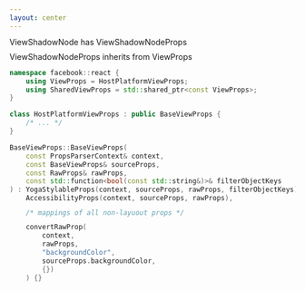 ```yaml
---
layout: center
---
```


<p
    v-motion
    :initial="{ opacity: 0, y: 250 }"
    :click-1="{ opacity: 1, y: 200, transition: { duration: 600, ease: 'easeOut' } }"
    :click-2="{ opacity: 0, y: 250, transition: { duration: 400, ease: 'easeIn' } }"
    class="font-geist text-5xl font-bold"
    style="line-height: 0.9"
>
    ViewShadowNode has <span class="text-orange-400/70">ViewShadowNodeProps</span>
</p>

<p
    v-motion
    :initial="{ opacity: 0, y: 150 }"
    :click-2="{ opacity: 1, y: 120, transition: { duration: 600, ease: 'easeOut' } }"
    :click-3="{ opacity: 0, y: 150, transition: { duration: 400, ease: 'easeIn' } }"
    class="font-geist text-5xl font-bold"
    style="line-height: 0.9"
>
    <span class="text-orange-400/70">ViewShadowNodeProps </span>inherits from <span class="text-pink-400/90">ViewProps</span>
</p>

<div
    v-motion
    :initial="{ opacity: 0, y: 0 }"
    :click-3="{ opacity: 1, y: -90, transition: { duration: 600, ease: 'easeOut' } }"
    style="line-height: 0.9"
>

```cpp {all|all|all|all|2|0}
namespace facebook::react {
    using ViewProps = HostPlatformViewProps;
    using SharedViewProps = std::shared_ptr<const ViewProps>;
}
```

</div>

<div
    v-motion
    :initial="{ opacity: 0, y: 0 }"
    :click-5="{ opacity: 1, y: -90, transition: { duration: 600, ease: 'easeOut' } }"
    style="line-height: 0.9"
>

```cpp {all|0}
class HostPlatformViewProps : public BaseViewProps {
    /* ... */
}
```

</div>

<div
    v-motion
    :initial="{ opacity: 0, y: 0 }"
    :click-6="{ opacity: 1, y: -90, transition: { duration: 600, ease: 'easeOut' } }"
    style="line-height: 0.9"
>

```cpp {all|4|6|7|11-17}
BaseViewProps::BaseViewProps(
    const PropsParserContext& context,
    const BaseViewProps& sourceProps,
    const RawProps& rawProps,
    const std::function<bool(const std::string&)>& filterObjectKeys
) : YogaStylableProps(context, sourceProps, rawProps, filterObjectKeys),
    AccessibilityProps(context, sourceProps, rawProps),

    /* mappings of all non-layuout props */

    convertRawProp(
        context,
        rawProps,
        "backgroundColor",
        sourceProps.backgroundColor,
        {})
    ) {}
```

</div>
